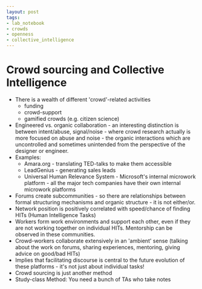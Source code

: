 ```yaml
---
layout: post
tags:
- lab_notebook
- crowds
- openness
- collective_intelligence
---
```

# Crowd sourcing and Collective Intelligence

* There is a wealth of different 'crowd'-related activities
  - funding
  - crowd-support
  - gamified crowds (e.g. citizen science)
* Engineered vs. organic collaboration - an interesting distinction is between intent/abuse, signal/noise - where crowd research actually is more focused on abuse and noise - the organic interactions which are uncontrolled and sometimes unintended from the perspective of the designer or engineer.
* Examples:
  - Amara.org - translating TED-talks to make them accessible
  - LeadGenius - generating sales leads
  - Universal Human Relevance System - Microsoft's internal microwork platform - all the major tech companies have their own internal microwork platforms
* Forums create subcommunities - so there are relationships between formal structuring mechanisms and organic structure - it is not either/or.
* Network position is positively correlated with speed/chance of finding HITs (Human Intelligence Tasks)
* Workers form work environments and support each other, even if they are not working together on individual HITs. Mentorship can be observed in these communities.
* Crowd-workers collaborate extensively in an 'ambient' sense (talking about the work on forums, sharing experiences, mentoring, giving advice on good/bad HITs)
* Implies that facilitating discourse is central to the future evolution of these platforms - it's not just about individual tasks!
* Crowd sourcing is just another method
* Study-class Method: You need a bunch of TAs who take notes
